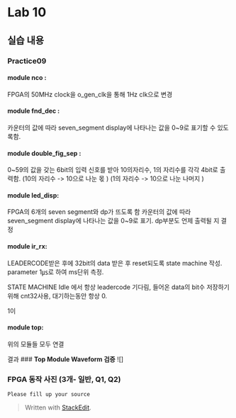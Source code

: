 # Lab 10
## 실습 내용
### **Practice09**
#### **module nco** :
FPGA의 50MHz clock을 o_gen_clk을 통해 1Hz clk으로 변경
	

#### **module fnd_dec** : 
카운터의 값에 따라 seven_segment display에 나타나는 값을 0~9로 표기할 수 있도록함. 

#### **module	double_fig_sep** :
0~59의 값을 갖는 6bit의 입력 신호를 받아 10의자리수, 1의 자리수를 각각 4bit로 출력함.
(10의 자리수 -> 10으로 나눈 몫 )
(1의 자리수 -> 10으로 나눈 나머지 )


#### **module	led_disp**:
FPGA의 6개의 seven segment와 dp가 뜨도록 함
카운터의 값에 따라 seven_segment display에 나타나는 값을 0~9로 표기. 
dp부분도 언제 출력될 지 결정

#### **module	ir_rx**:
LEADERCODE받은 후에 32bit의 data 받은 후 reset되도록 state machine 작성.
parameter 1㎲로 하여 ms단위 측정.

STATE MACHINE
Idle 에서 항상 leadercode 기다림, 
들어온 data의 bit수 저장하기 위해 cnt32사용, 대기하는동안 항상 0.

1이


#### **module	top**:
위의 모듈들 모두 연결



 결과 ### **Top Module Waveform 검증**
![]

### **FPGA 동작 사진 (3개- 일반, Q1, Q2)**
`Please fill up your source`


> Written with [StackEdit](https://stackedit.io/).
<!--stackedit_data:
eyJoaXN0b3J5IjpbLTk5NTYyODExNl19
-->
